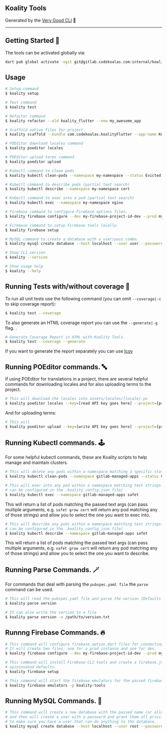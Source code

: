 ## Koality Tools

Generated by the [Very Good CLI](https://pub.dev/packages/very_good_cli) 🤖

---

## Getting Started 🚀

The tools can be activated globally via:

```sh
dart pub global activate -sgit git@gitlab.codekoalas.com:internal/koality-tools.git
```

## Usage

```sh
# Setup command
$ koality setup

# Test command
$ koality test

# Refactor command
$ koality refactor --old koality_flutter --new my_awesome_app

# Scaffold native files for project.
$ koality scaffold --bundle com.codekoalas.koalityFlutter --app-name Koality Flutter

# POEditor download locales command
$ koality poeditor locales

# POEditor upload terms command
$ koality poeditor upload

# Kubectl command to clean pods
$ koality kubectl clean-pods --namespace my-namespace --status Evicted

# Kubectl command to describe pods (partial text search)
$ koality kubectl describe --namespace my-namespace cert

# Kubectl command to exec into a pod (partial text search)
$ koality kubectl exec --namespace my-namespace nginx

# Firebase command to configure Firebase options files.
$ koality firebase configure --dev my-firebase-project-id-dev --prod my-firebase-project-id

# Firebase command to setup Firebase tools locally.
$ koality firebase setup

# MySQL command to create a database with a user/pass combo.
$ koality mysql create database --host localhost --user user --password root --database my_database

# Show CLI version
$ koality --version

# Show usage help
$ koality --help
```

## Running Tests with/without coverage 🧪

To run all unit tests use the following command (you can omit `--coverage|-c` to skip coverage report):

```sh
$ koality test --coverage
```

To also generate an HTML coverage report you can use the `--generate|-g` flag.
.

```sh
# Generate Coverage Report in HTML with Koality Tools.
$ koality test --coverage --generate
```

If you want to generate the report separately you can use [lcov](https://github.com/linux-test-project/lcov)


## Running POEditor commands. 🔤

If using POEditor for translations in a project, there are several helpful commands for downloading locales
and for also uploading terms to the project.

```sh
# This will download the locales into assets/locales/[locale].po
$ koality poeditor locales --key=[read API key goes here] --project=[project ID here] --locales=[path to locales file]
```

And for uploading terms:

```sh
# This will 
$ koality poeditor upload --key=[write API key goes here] --project=[project ID here] --file=[path where json file will be generated]
```


## Running Kubectl commands. 🕹️

For some helpful kubectl commands, these are Koality scripts to help manage and maintain clusters.

```sh
# This will delete any pods within a namespace matching a specific status. (Status defaults to "Evicted")
$ koality kubectl clean-pods --namespace gitlab-managed-apps --status CrashLoopBackOff
```

```sh
# This will exec into any pod within a namespace matching text strings. (Namespace defaults to "gitlab-managed-apps" and
# can be configured in the .koality_config.json file)
$ koality kubectl exec --namespace gitlab-managed-apps safet
```
This will return a list of pods matching the passed text args (can pass multiple arguments, e.g. `safet grow cert` will return 
any pod matching any of those strings) and allow you to select the one you want to exec into.

```sh
# This will describe any pods within a namespace matching text strings. (Namespace defaults to "gitlab-managed-apps" and
# can be configured in the .koality_config.json file)
$ koality kubectl describe --namespace gitlab-managed-apps safet
```
This will return a list of pods matching the passed text args (can pass multiple arguments, e.g. `safet grow cert` will return 
any pod matching any of those strings) and allow you to select the one you want to describe.

## Running Parse Commands. 🪄

For commands that deal with parsing the `pubspec.yaml file` the `parse` command can be used.

```sh
# This will read the pubspec.yaml file and parse the version (Defaults to writing to stdout)
$ koality parse version

# It can also write the version to a file
$ koality parse version -o /path/to/version.txt
```

## Runnng Firebase Commands. 🔥

```sh
# This command will configure firebase_option.dart files for connecting to a Firebase instance.
# It will create two files, one for a prod instance and one for dev.
$ koality firebase configure --dev my-firebase-project-id-dev --prod my-firebase-project-id

# This command will install Firebase CLI tools and create a firebase.json file with some
# opinionated defaults.
$ koality firebase setup

# This command will start the firebase emulators for the passed firebase project ID.
$ koality firebase emulators -p koality-tools
```

## Running MySQL Commands. 🔐

```sh
# This command will create a new database with the passed name (or allow skipping if it exists/command fails)
# and then will create a user with a password and grant them all priviledges to the database. Great for local use
# to make sure you have a user that can do anything to the database.
$ koality mysql create database --host localhost --user root --password root --database my_database
```